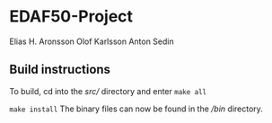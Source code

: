 # EDAF50-Project
Elias H. Aronsson
Olof Karlsson
Anton Sedin

## Build instructions
To build, cd into the *src/* directory and enter
`make all`

`make install`
The binary files can now be found in the */bin* directory.

